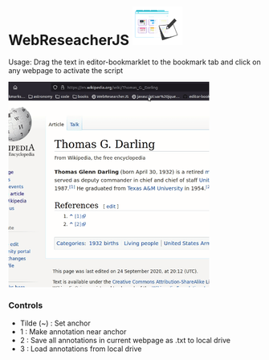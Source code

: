 # WebReseacherJS <img width=100px src="logo.png">

Usage: Drag the text in editor-bookmarklet to the bookmark tab and click on any webpage to activate the script

<img width=400px src="demo.gif">


### Controls

- Tilde (~) : Set anchor 
- 1 : Make annotation near anchor
- 2 : Save all annotations in current webpage as .txt to local drive
- 3 : Load annotations from local drive

